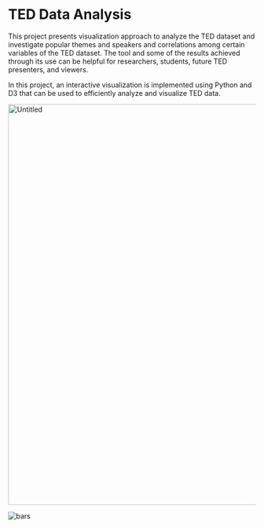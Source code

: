 # TED Data Analysis
This project presents visualization approach to analyze the TED dataset and investigate popular themes and speakers and correlations among certain variables of the TED dataset. The tool and some of the results achieved through its use can be helpful for researchers, students, future TED presenters, and viewers. 

In this project, an interactive visualization is implemented using Python and D3 that can be used to efficiently analyze and visualize TED data. 

<img width="816" alt="Untitled" src="https://user-images.githubusercontent.com/32202790/61595096-cb49a480-aba7-11e9-80ee-561a56ee49a1.png">

![bars](https://user-images.githubusercontent.com/32202790/61595236-80309100-aba9-11e9-88bc-52f6e6788335.jpg)

